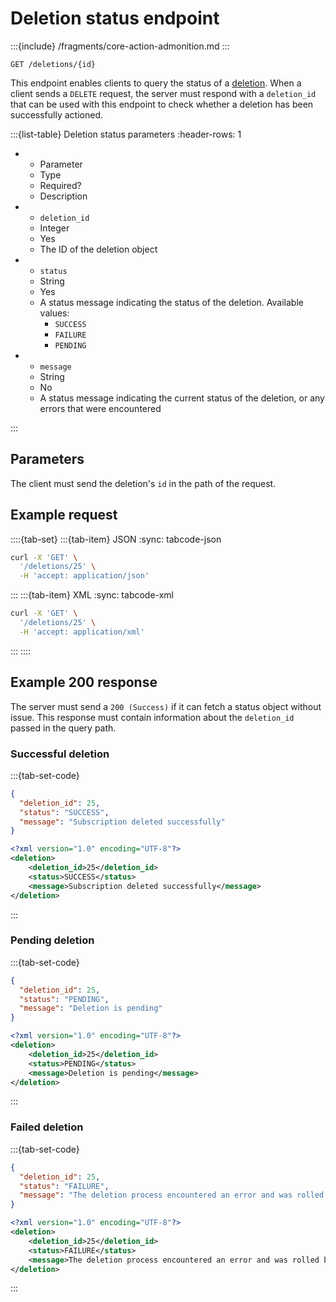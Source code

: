 # Deletion status endpoint

:::{include} /fragments/core-action-admonition.md
:::

```text
GET /deletions/{id}
```

This endpoint enables clients to query the status of a [deletion](delete.md). When a client sends a `DELETE` request, the server must respond with a `deletion_id` that can be used with this endpoint to check whether a deletion has been successfully actioned.

:::{list-table} Deletion status parameters
:header-rows: 1

* - Parameter
   - Type
   - Required?
   - Description
* - `deletion_id`
   - Integer
   - Yes
   - The ID of the deletion object
* - `status`
   - String
   - Yes
   - A status message indicating the status of the deletion. Available values:
     * `SUCCESS`
     * `FAILURE`
     * `PENDING`
* - `message`
   - String
   - No
   - A status message indicating the current status of the deletion, or any errors that were encountered

:::

## Parameters

The client must send the deletion's `id` in the path of the request.

## Example request

::::{tab-set}
:::{tab-item} JSON
:sync: tabcode-json

```bash
curl -X 'GET' \
  '/deletions/25' \
  -H 'accept: application/json'
```

:::
:::{tab-item} XML
:sync: tabcode-xml

```bash
curl -X 'GET' \
  '/deletions/25' \
  -H 'accept: application/xml'
```

:::
::::

## Example 200 response

The server must send a  `200 (Success)` if it can fetch a status object without issue. This response must contain information about the `deletion_id` passed in the query path.

### Successful deletion

:::{tab-set-code}

```json
{
  "deletion_id": 25,
  "status": "SUCCESS",
  "message": "Subscription deleted successfully"
}
```

```xml
<?xml version="1.0" encoding="UTF-8"?>
<deletion>
	<deletion_id>25</deletion_id>
	<status>SUCCESS</status>
	<message>Subscription deleted successfully</message>
</deletion>
```

:::

### Pending deletion

:::{tab-set-code}

```json
{
  "deletion_id": 25,
  "status": "PENDING",
  "message": "Deletion is pending"
}
```

```xml
<?xml version="1.0" encoding="UTF-8"?>
<deletion>
	<deletion_id>25</deletion_id>
	<status>PENDING</status>
	<message>Deletion is pending</message>
</deletion>
```

:::

### Failed deletion

:::{tab-set-code}

```json
{
  "deletion_id": 25,
  "status": "FAILURE",
  "message": "The deletion process encountered an error and was rolled back"
}
```

```xml
<?xml version="1.0" encoding="UTF-8"?>
<deletion>
	<deletion_id>25</deletion_id>
	<status>FAILURE</status>
	<message>The deletion process encountered an error and was rolled back</message>
</deletion>
```

:::
